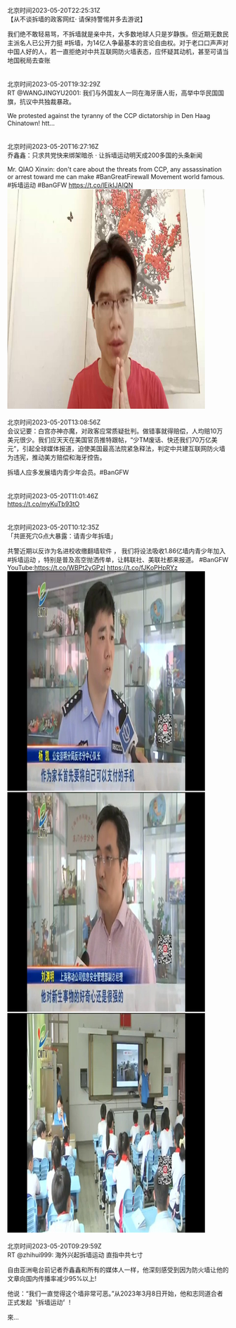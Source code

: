 北京时间2023-05-20T22:25:31Z<br>【从不谈拆墙的政客网红· 请保持警惕并多去游说】

 我们绝不敢轻易骂，不拆墙就是亲中共，大多数地球人只是岁静族。但近期无数民主派名人已公开力挺 #拆墙，为14亿人争最基本的言论自由权。对于老口口声声对中国人好的人，若一直拒绝对中共互联网防火墙表态，应怀疑其动机，甚至可请当地国税局去查账<br><br><br>北京时间2023-05-20T19:32:29Z<br>RT @WANGJINGYU2001: 我们与外国友人一同在海牙唐人街，高举中华民国国旗，抗议中共独裁暴政。

We protested against the tyranny of the CCP dictatorship in Den Haag Chinatown! htt…<br><br><br>北京时间2023-05-20T16:27:16Z<br>乔鑫鑫：只求共党快来绑架暗杀 · 让拆墙运动明天成200多国的头条新闻

Mr. QIAO Xinxin: don't care about the threats from CCP, any assassination or arrest toward me can make #BanGreatFirewall Movement world famous.
#拆墙运动 #BanGFW https://t.co/lEikIJAIQN<br><img src='/temp/video/2023/u-Month-5/f-Day-20/BanGFW2/1659838184627531777_0.jpg' width='450' height='500'><br><br>北京时间2023-05-20T13:08:56Z<br>会议记要：白宫亦神亦魔，对政客应常质疑批判。做错事就得赔偿，人均赔10万美元很少。我们应天天在美国官员推特跟帖，“少TM废话、快还我们70万亿美元”，引起全球媒体报道，迫使美国最高法院紧急释法，判定中共建互联网防火墙为违宪，推动美方赔偿和海牙控告。

拆墙人应多发展墙内青少年会员。#BanGFW<br><br><br>北京时间2023-05-20T11:01:46Z<br>https://t.co/myKuTb93tO<br><br><br>北京时间2023-05-20T10:12:35Z<br>「共匪死穴G点大暴露：请青少年拆墙」

共警近期以反诈为名进校收缴翻墙软件 ， 我们将设法吸收1.86亿墙内青少年加入 #拆墙运动 ，特别是普及高空抛洒传单，让韩联社、美联社都来报道。
#BanGFW
YouTube:https://t.co/WBPt2yGPzI https://t.co/fJKoPHpRYz<br><img src='/temp/image/2023/u-Month-5/1659743893062291456_0.jpg' width='450' height='500'><img src='/temp/image/2023/u-Month-5/1659743893062291456_1.jpg' width='450' height='500'><img src='/temp/image/2023/u-Month-5/1659743893062291456_2.jpg' width='450' height='500'><br><br>北京时间2023-05-20T09:29:59Z<br>RT @zhihui999: 海外兴起拆墙运动 直指中共七寸

自由亚洲电台前记者乔鑫鑫和所有的媒体人一样，他深刻感受到因为防火墙让他的文章向国内传播率减少95%以上!

他说：“我们一直觉得这个墙非常可恶。”从2023年3月8日开始，他和志同道合者正式发起〝拆墙运动〞!

來…<br><br><br>